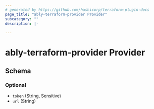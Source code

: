 ```yaml
---
# generated by https://github.com/hashicorp/terraform-plugin-docs
page_title: "ably-terraform-provider Provider"
subcategory: ""
description: |-
  
---
```


# ably-terraform-provider Provider





<!-- schema generated by tfplugindocs -->
## Schema

### Optional

- `token` (String, Sensitive)
- `url` (String)
